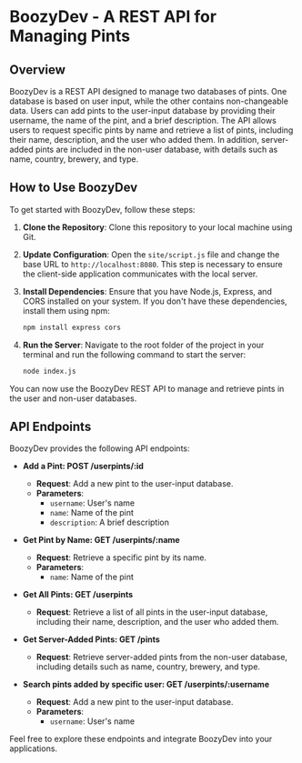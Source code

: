 # BoozyDev - A REST API for Managing Pints

## Overview

BoozyDev is a REST API designed to manage two databases of pints. One database is based on user input, while the other contains non-changeable data. Users can add pints to the user-input database by providing their username, the name of the pint, and a brief description. The API allows users to request specific pints by name and retrieve a list of pints, including their name, description, and the user who added them. In addition, server-added pints are included in the non-user database, with details such as name, country, brewery, and type.

## How to Use BoozyDev

To get started with BoozyDev, follow these steps:

1. **Clone the Repository**: Clone this repository to your local machine using Git.

2. **Update Configuration**: Open the `site/script.js` file and change the base URL to `http://localhost:8080`. This step is necessary to ensure the client-side application communicates with the local server.

3. **Install Dependencies**: Ensure that you have Node.js, Express, and CORS installed on your system. If you don't have these dependencies, install them using npm:

   ```bash
   npm install express cors
   
4. **Run the Server**: Navigate to the root folder of the project in your terminal and run the following command to start the server:
   ```bash
   node index.js

You can now use the BoozyDev REST API to manage and retrieve pints in the user and non-user databases.


## API Endpoints

BoozyDev provides the following API endpoints:

- **Add a Pint: POST /userpints/:id**
  - **Request**: Add a new pint to the user-input database.
  - **Parameters**: 
    - `username`: User's name
    - `name`: Name of the pint
    - `description`: A brief description

- **Get Pint by Name: GET /userpints/:name**
  - **Request**: Retrieve a specific pint by its name.
  - **Parameters**: 
    - `name`: Name of the pint

- **Get All Pints: GET /userpints**
  - **Request**: Retrieve a list of all pints in the user-input database, including their name, description, and the user who added them.

- **Get Server-Added Pints: GET /pints**
  - **Request**: Retrieve server-added pints from the non-user database, including details such as name, country, brewery, and type.
 
- **Search pints added by specific user: GET /userpints/:username**
  - **Request**: Add a new pint to the user-input database.
  - **Parameters**: 
    - `username`: User's name


Feel free to explore these endpoints and integrate BoozyDev into your applications.
